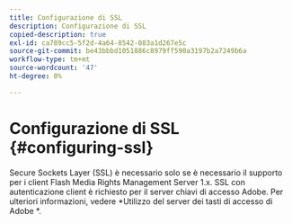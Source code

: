 ```yaml
---
title: Configurazione di SSL
description: Configurazione di SSL
copied-description: true
exl-id: ca789cc5-5f2d-4a64-8542-083a1d267e5c
source-git-commit: be43bbbd1051886c8979ff590a3197b2a7249b6a
workflow-type: tm+mt
source-wordcount: '47'
ht-degree: 0%

---
```


# Configurazione di SSL {#configuring-ssl}

Secure Sockets Layer (SSL) è necessario solo se è necessario il supporto per i client Flash Media Rights Management Server 1.x. SSL con autenticazione client è richiesto per il server chiavi di accesso Adobe. Per ulteriori informazioni, vedere *Utilizzo del server dei tasti di accesso di Adobe *.
